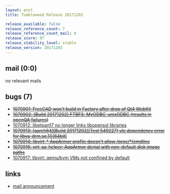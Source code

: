 ```yaml
---
layout: post
title: Tumbleweed Release 20171203

release_available: false
release_reference_count: 7
release_reference_count_mail: 0
release_score: 97
release_stability_level: stable
release_version: 20171203
---
```


## mail (0:0)

no relevant mails

## bugs (7)

<!--more-->

- ~~[1070901: FreeCAD won't build in Factory after drop of Qt4 WebKit](https://bugzilla.opensuse.org/show_bug.cgi?id=1070901)~~
- ~~[1070902: \[Build 20171202\] FTBFS: MyODBC-unixODBC (results in openQA failures)](https://bugzilla.opensuse.org/show_bug.cgi?id=1070902)~~
- [1070912: libetpan17 no longer links libopenssl libraries](https://bugzilla.opensuse.org/show_bug.cgi?id=1070912)
- ~~[1070913: \[aarch64\]\[Build 20171202\]\[Test 549227\] vlc dependency error for libva-drm.so.1()(64bit)](https://bugzilla.opensuse.org/show_bug.cgi?id=1070913)~~
- ~~[1070914: libvirt-* AppArmor profile doesn't allow /proc/*/cmdline](https://bugzilla.opensuse.org/show_bug.cgi?id=1070914)~~
- ~~[1070916: virt-aa-helper: AppArmor denial with non-default disk image paths](https://bugzilla.opensuse.org/show_bug.cgi?id=1070916)~~
- [1070917: libvirt: qemu/kvm VMs not confined by default](https://bugzilla.opensuse.org/show_bug.cgi?id=1070917)



## links

- [mail announcement](https://lists.opensuse.org/opensuse-factory/2017-12/msg00103.html)
